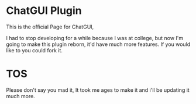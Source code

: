 # ChatGUI Plugin

This is the official Page for ChatGUI,

I had to stop developing for a while because I was at college, but now I'm going to make this plugin reborn, it'd have much more features.
If you would like to you could fork it.

# TOS
Please don't say you mad it, It took me ages to make it and i'll be updating it much more.
